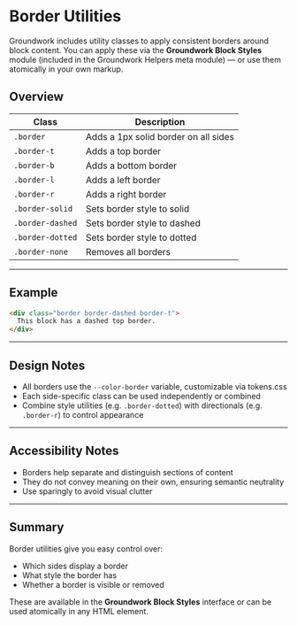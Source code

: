 
# Border Utilities

Groundwork includes utility classes to apply consistent borders around block content. You can apply these via the **Groundwork Block Styles** module (included in the Groundwork Helpers meta module) — or use them atomically in your own markup.

## Overview

| Class              | Description                          |
| ------------------ | ------------------------------------ |
| `.border`        | Adds a 1px solid border on all sides |
| `.border-t`      | Adds a top border                    |
| `.border-b`      | Adds a bottom border                 |
| `.border-l`      | Adds a left border                   |
| `.border-r`      | Adds a right border                  |
| `.border-solid`  | Sets border style to solid           |
| `.border-dashed` | Sets border style to dashed          |
| `.border-dotted` | Sets border style to dotted          |
| `.border-none`   | Removes all borders                  |

---

## Example

```html
<div class="border border-dashed border-t">
  This block has a dashed top border.
</div>
```

---

## Design Notes

* All borders use the `--color-border` variable, customizable via tokens.css
* Each side-specific class can be used independently or combined
* Combine style utilities (e.g. `.border-dotted`) with directionals (e.g. `.border-r`) to control appearance

---

## Accessibility Notes

* Borders help separate and distinguish sections of content
* They do not convey meaning on their own, ensuring semantic neutrality
* Use sparingly to avoid visual clutter

---

## Summary

Border utilities give you easy control over:

* Which sides display a border
* What style the border has
* Whether a border is visible or removed

These are available in the **Groundwork Block Styles** interface or can be used atomically in any HTML element.
